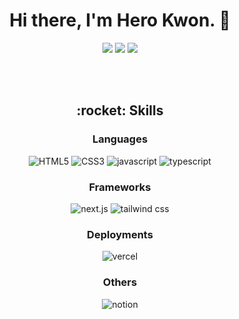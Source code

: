 <h1 align="center">Hi there, I'm Hero Kwon. 👋</h1>

<p align="center">
    <picture>
        <source
            srcset="https://github-profile-summary-cards.vercel.app/api/cards/repos-per-language?username=herokwon&theme=tokyonight"
            media="(prefers-color-scheme: dark)">
        <source 
            srcset="https://github-profile-summary-cards.vercel.app/api/cards/repos-per-language?username=herokwon&theme=github"
            media="(prefers-color-scheme: light), (prefers-color-scheme: no-preference)">
        <img src="https://github-profile-summary-cards.vercel.app/api/cards/repos-per-language?username=herokwon" />
    </picture>
    <picture>
        <source
            srcset="https://github-profile-summary-cards.vercel.app/api/cards/productive-time?username=herokwon&theme=tokyonight&utcOffset=9"
            media="(prefers-color-scheme: dark)">
        <source 
            srcset="https://github-profile-summary-cards.vercel.app/api/cards/productive-time?username=herokwon&theme=github&utcOffset=9"
            media="(prefers-color-scheme: light), (prefers-color-scheme: no-preference)">
        <img src="https://github-profile-summary-cards.vercel.app/api/cards/productive-time?username=herokwon" />
    </picture>
    <picture>
        <source
            srcset="https://github-readme-stats.vercel.app/api?username=herokwon&show_icons=true&theme=tokyonight"
            media="(prefers-color-scheme: dark)">
        <source
            srcset="https://github-readme-stats.vercel.app/api?username=herokwon&show_icons=true&theme=github"
            media="(prefers-color-scheme: light), (prefers-color-scheme: no-preference)">
        <img src="https://github-readme-stats.vercel.app/api?username=herokwon&show_icons=true" />
    </picture>
</p>

<br />
<br />

<h2 align="center">:rocket: Skills</h2>

<div align="center">

### Languages

![HTML5](https://img.shields.io/badge/html5-%23E34F26.svg?style=for-the-badge&logo=html5&logoColor=white) ![CSS3](https://img.shields.io/badge/css3-264de4.svg?style=for-the-badge&logo=css3&logoColor=white) ![javascript](https://img.shields.io/badge/JavaScript-F7DF1E?style=for-the-badge&logo=JavaScript&logoColor=white) ![typescript](https://img.shields.io/badge/TypeScript-007ACC?style=for-the-badge&logo=typescript&logoColor=white)

### Frameworks

![next.js](https://img.shields.io/badge/Next.js-000?logo=nextdotjs&logoColor=fff&style=for-the-badge) ![tailwind css](https://img.shields.io/badge/Tailwind_CSS-38B2AC?style=for-the-badge&logo=tailwind-css&logoColor=white)

### Deployments

![vercel](https://img.shields.io/badge/Vercel-000000?style=for-the-badge&logo=vercel&logoColor=white)

### Others

![notion](https://img.shields.io/badge/Notion-000000?style=for-the-badge&logo=notion&logoColor=white)

</div>
